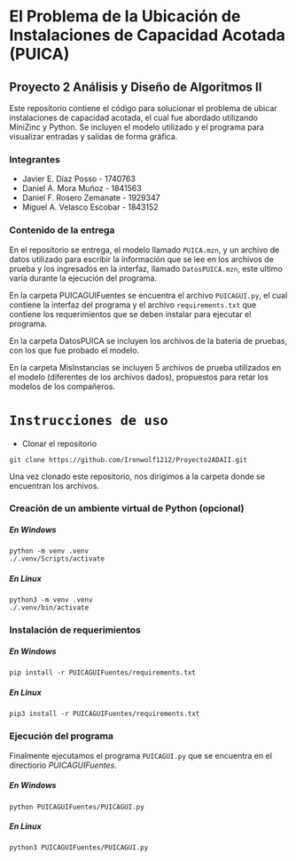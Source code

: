 # El Problema de la Ubicación de Instalaciones de Capacidad Acotada (PUICA)
## Proyecto 2 Análisis y Diseño de Algoritmos II

Este repositorio contiene el código para solucionar el problema de ubicar instalaciones de capacidad acotada, el cual fue abordado utilizando MiniZinc y Python. Se incluyen el modelo utilizado y el programa para visualizar entradas y salidas de forma gráfica.

### Integrantes
- Javier E. Díaz Posso - 1740763
- Daniel A. Mora Muñoz - 1841563
- Daniel F. Rosero Zemanate - 1929347
- Miguel A. Velasco Escobar - 1843152

### Contenido de la entrega
En el repositorio se entrega, el modelo llamado ```PUICA.mzn```, y un archivo de datos utilizado para escribir la información que se lee en los archivos de prueba y los ingresados en la interfaz, llamado ```DatosPUICA.mzn```, este ultimo varía durante la ejecución del programa.

En la carpeta PUICAGUIFuentes se encuentra el archivo ```PUICAGUI.py```, el cual contiene la interfaz del programa y el archivo ```requirements.txt``` que contiene los requerimientos que se deben instalar para ejecutar el programa.

En la carpeta DatosPUICA se incluyen los archivos de la bateria de pruebas, con los que fue probado el modelo.

En la carpeta MisInstancias se incluyen 5 archivos de prueba utilizados en el modelo (diferentes de los archivos dados), propuestos para retar los modelos de los compañeros.

# ```Instrucciones de uso```
- Clonar el repositorio
```
git clone https://github.com/Ironwolf1212/Proyecto2ADAII.git
```

Una vez clonado este repositorio, nos dirigimos a la carpeta donde se encuentran los archivos.
### Creación de un ambiente virtual de Python (opcional)

##### En Windows
```
python -m venv .venv
./.venv/Scripts/activate
```
##### En Linux
```
python3 -m venv .venv
./.venv/bin/activate
```

### Instalación de requerimientos

##### En Windows
```
pip install -r PUICAGUIFuentes/requirements.txt
```
##### En Linux
```
pip3 install -r PUICAGUIFuentes/requirements.txt
```

### Ejecución del programa
Finalmente ejecutamos el programa ```PUICAGUI.py``` que se encuentra en el directiorio _PUICAGUIFuentes_.
##### En Windows
```
python PUICAGUIFuentes/PUICAGUI.py
```
##### En Linux
```
python3 PUICAGUIFuentes/PUICAGUI.py
```
